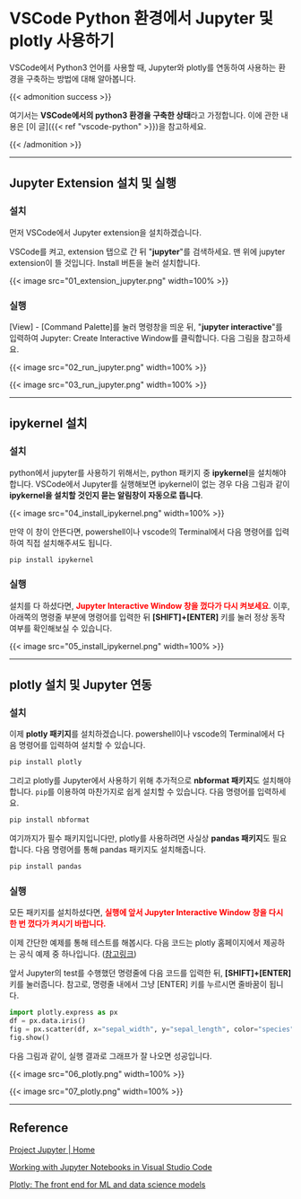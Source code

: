 # VSCode Python 환경에서 Jupyter 및 plotly 사용하기


VSCode에서 Python3 언어를 사용할 때, Jupyter와 plotly를 연동하여 사용하는 환경을 구축하는 방법에 대해 알아봅니다.

<!--more-->

{{< admonition success >}}

여기서는 <b>VSCode에서의 python3 환경을 구축한 상태</b>라고 가정합니다. 이에 관한 내용은 [이 글]({{< ref "vscode-python" >}})을 참고하세요.

{{< /admonition >}}

---

## Jupyter Extension 설치 및 실행

### 설치

먼저 VSCode에서 Jupyter extension을 설치하겠습니다.

VSCode를 켜고, extension 탭으로 간 뒤 "<b>jupyter</b>"를 검색하세요. 맨 위에 jupyter extension이 뜰 것입니다. Install 버튼을 눌러 설치합니다.

{{< image src="01_extension_jupyter.png" width=100% >}}

### 실행

[View] - [Command Palette]를 눌러 명령창을 띄운 뒤, "<b>jupyter interactive</b>"를 입력하여 Jupyter: Create Interactive Window를 클릭합니다. 다음 그림을 참고하세요.

{{< image src="02_run_jupyter.png" width=100% >}}

{{< image src="03_run_jupyter.png" width=100% >}}



---

## ipykernel 설치

### 설치

python에서 jupyter를 사용하기 위해서는, python 패키지 중 <b>ipykernel</b>을 설치해야 합니다. VSCode에서 Jupyter를 실행해보면 ipykernel이 없는 경우 다음 그림과 같이 <b>ipykernel을 설치할 것인지 묻는 알림창이 자동으로 뜹니다</b>.

{{< image src="04_install_ipykernel.png" width=100% >}}

만약 이 창이 안뜬다면, powershell이나 vscode의 Terminal에서 다음 명령어를 입력하여 직접 설치해주셔도 됩니다.

```bash
pip install ipykernel
```

### 실행

설치를 다 하셨다면, <b><font color=red>Jupyter Interactive Window 창을 껐다가 다시 켜보세요</font></b>. 이후, 아래쪽의 명령줄 부분에 명령어를 입력한 뒤 <b>[SHIFT]+[ENTER]</b> 키를 눌러 정상 동작 여부를 확인해보실 수 있습니다.

{{< image src="05_install_ipykernel.png" width=100% >}}

---

## plotly 설치 및 Jupyter 연동

### 설치

이제 <b>plotly 패키지</b>를 설치하겠습니다. powershell이나 vscode의 Terminal에서 다음 명령어를 입력하여 설치할 수 있습니다.

```bash
pip install plotly
```

그리고 plotly를 Jupyter에서 사용하기 위해 추가적으로 <b>nbformat 패키지</b>도 설치해야 합니다. `pip`를 이용하여 마찬가지로 쉽게 설치할 수 있습니다. 다음 명령어를 입력하세요.

```bash
pip install nbformat
```

여기까지가 필수 패키지입니다만, plotly를 사용하려면 사실상 <b>pandas 패키지</b>도 필요합니다. 다음 명령어를 통해 pandas 패키지도 설치해줍니다.

```bash
pip install pandas
```



### 실행

모든 패키지를 설치하셨다면, <b><font color=red>실행에 앞서 Jupyter Interactive Window 창을 다시 한 번 껐다가 켜시기 바랍니다.</font></b>

이제 간단한 예제를 통해 테스트를 해봅시다. 다음 코드는 plotly 홈페이지에서 제공하는 공식 예제 중 하나입니다. ([참고링크](https://plotly.com/python/plotly-express/))

앞서 Jupyter의 test를 수행했던 명령줄에 다음 코드를 입력한 뒤, <b>[SHIFT]+[ENTER]</b> 키를 눌러줍니다. 참고로, 명령줄 내에서 그냥 [ENTER] 키를 누르시면 줄바꿈이 됩니다.

```python
import plotly.express as px
df = px.data.iris()
fig = px.scatter(df, x="sepal_width", y="sepal_length", color="species")
fig.show()
```

다음 그림과 같이, 실행 결과로 그래프가 잘 나오면 성공입니다.

{{< image src="06_plotly.png" width=100% >}}

{{< image src="07_plotly.png" width=100% >}}

---

## Reference

[Project Jupyter | Home](https://jupyter.org/)

[Working with Jupyter Notebooks in Visual Studio Code](https://code.visualstudio.com/docs/datascience/jupyter-notebooks)

[Plotly: The front end for ML and data science models](https://plotly.com/)
